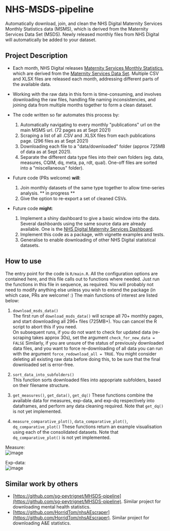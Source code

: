 # NHS-MSDS-pipeline
Automatically download, join, and clean the NHS Digital Maternity Services Monthly Statistics data (MSMS), which is derived from the Maternity Services Data Set (MSDS). Newly released monthly files from NHS Digital will automatically be added to your dataset.  

## Project Description

- Each month, NHS Digital releases [Maternity Services Monthly Statistics](https://digital.nhs.uk/data-and-information/publications/statistical/maternity-services-monthly-statistics), which are derived from the [Maternity Services Data Set](https://digital.nhs.uk/data-and-information/data-collections-and-data-sets/data-sets/maternity-services-data-set).  Multiple CSV and XLSX files are released each month, addressing different parts of the available data.  

- Working with the raw data in this form is time-consuming, and involves downloading the raw files, handling file naming inconsistencies, and joining data from multiple months together to form a clean dataset.  

- The code written so far automates this process by:
  1. Automatically navigating to every monthly "publications" url on the main MSMS url.  (72 pages as at Sept 2021)
  2. Scraping a list of all .CSV and .XLSX files from each publications page.  (296 files as at Sept 2021)
  3. Downloading each file to a "data/downloaded" folder (approx 725MB of data as at Sept 2021).  
  4. Separate the different data type files into their own folders (eg. data, measures, CQIM, dq, meta, pa, rdt, qual).  One-off files are sorted into a "miscellaneous" folder).  

- Future code (PRs welcome) **will**:
  1. Join monthly datasets of the same type together to allow time-series analysis. ** in progress **
  2. Give the option to re-export a set of cleaned CSVs.  

- Future code **might**:
  1. Implement a shiny dashboard to give a basic window into the data.  Several dashboards using the same source data are already available.  One is the [NHS Digital Maternity Services Dashboard](https://digital.nhs.uk/data-and-information/data-collections-and-data-sets/data-sets/maternity-services-data-set/maternity-services-dashboard).
  2. Implement this code as a package, with vignette examples and tests.  
  3. Generalise to enable downloading of other NHS Digital statistical datasets.  

## How to use

The entry point for the code is `R/main.R`.  All the configuration options are contained here, and this file calls out to functions where needed.  Just run the functions in this file in sequence, as required.  You will probably not need to modify anything else unless you wish to extend the package (in which case, PRs are welcome! :)  The main functions of interest are listed below:

1. `download_msds_data()`  
The first run of `download_msds_data()` will scrape all 70+ monthly pages, and start downloading all 296+ files (725MB+).  You can cancel the R script to abort this if you need.  
On subsequent runs, if you do not want to check for updated data (re-scraping takes approx 30s), set the argument `check_for_new_data = FALSE`
Similarly, if you are unsure of the status of previously downloaded data files, and you want to force re-downloading of all data you can run with the argument `force_redownload_all = TRUE`.  You might consider deleting all existing raw data before doing this, to be sure that the final downloaded set is error-free.  

2. `sort_data_into_subfolders()`  
This function sorts downloaded files into appopriate subfolders, based on their filename structure.  

3. `get_measures()`, `get_data()`, `get_dq()`
These functions combine the available data for measures, exp-data, and exp-dq respectively into dataframes, and perform any data cleaning required.  Note that `get_dq()` is not yet implemented.  

4. `measure_comparative_plot()`, `data_comparative_plot()`, `dq_comparative_plot()`
These functions return an example visualisation using each of the consolidated datasets.  Note that `dq_comparative_plot()` is not yet implemented.  

Measure:  
![image](https://user-images.githubusercontent.com/10871342/133005178-9b076464-54f0-4f0b-ba3e-da24f98ed412.png)

Exp-data:  
![image](https://user-images.githubusercontent.com/10871342/133005224-4667be99-1a45-4357-a45b-7a180aa55e1e.png)


## Similar work by others

- [https://github.com/sg-peytrignet/MHSDS-pipeline](https://github.com/sg-peytrignet/MHSDS-pipeline).  Similar project for downloading mental health statistics.  
- [https://github.com/HorridTom/nhsAEscraper](https://github.com/HorridTom/nhsAEscraper). Similar project for downloading A&E statistics.  
